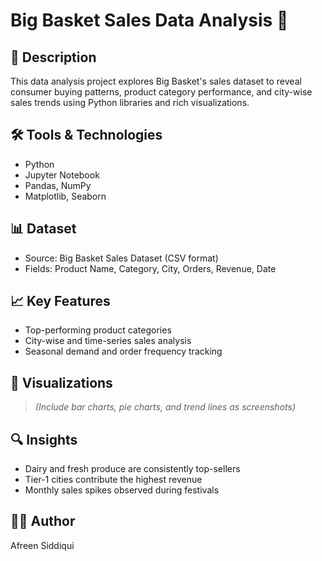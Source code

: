 
# Big Basket Sales Data Analysis 🛒

## 📌 Description
This data analysis project explores Big Basket's sales dataset to reveal consumer buying patterns, product category performance, and city-wise sales trends using Python libraries and rich visualizations.

## 🛠️ Tools & Technologies
- Python
- Jupyter Notebook
- Pandas, NumPy
- Matplotlib, Seaborn

## 📊 Dataset
- Source: Big Basket Sales Dataset (CSV format)
- Fields: Product Name, Category, City, Orders, Revenue, Date

## 📈 Key Features
- Top-performing product categories
- City-wise and time-series sales analysis
- Seasonal demand and order frequency tracking

## 📸 Visualizations
> *(Include bar charts, pie charts, and trend lines as screenshots)*

## 🔍 Insights
- Dairy and fresh produce are consistently top-sellers
- Tier-1 cities contribute the highest revenue
- Monthly sales spikes observed during festivals

## 👩‍💻 Author
Afreen Siddiqui  

